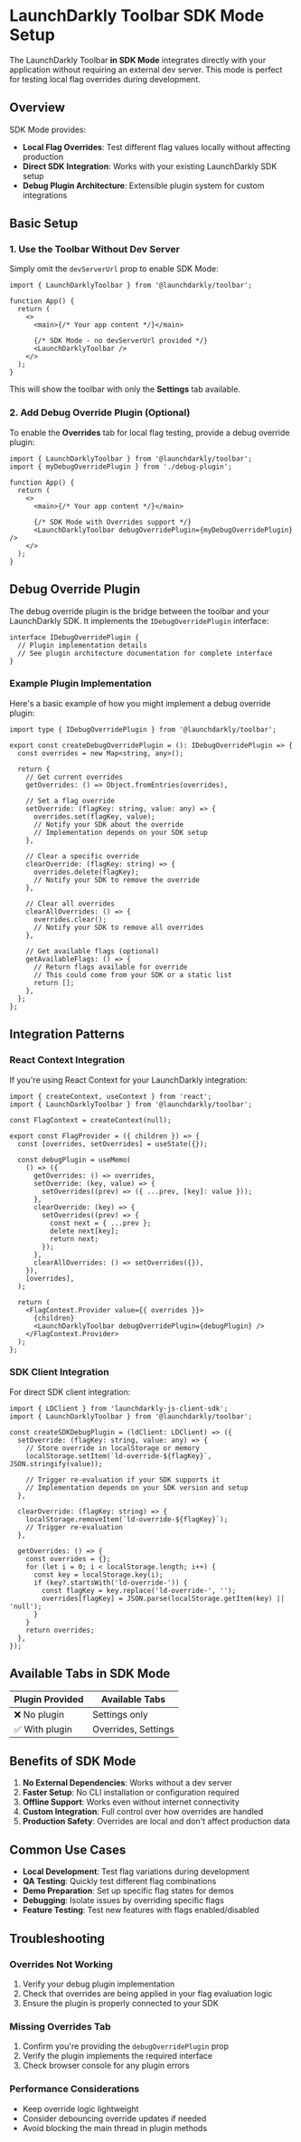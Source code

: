 # LaunchDarkly Toolbar SDK Mode Setup

The LaunchDarkly Toolbar **in SDK Mode** integrates directly with your application without requiring an external dev server. This mode is perfect for testing local flag overrides during development.

## Overview

SDK Mode provides:

- **Local Flag Overrides**: Test different flag values locally without affecting production
- **Direct SDK Integration**: Works with your existing LaunchDarkly SDK setup
- **Debug Plugin Architecture**: Extensible plugin system for custom integrations

## Basic Setup

### 1. Use the Toolbar Without Dev Server

Simply omit the `devServerUrl` prop to enable SDK Mode:

```tsx
import { LaunchDarklyToolbar } from '@launchdarkly/toolbar';

function App() {
  return (
    <>
      <main>{/* Your app content */}</main>

      {/* SDK Mode - no devServerUrl provided */}
      <LaunchDarklyToolbar />
    </>
  );
}
```

This will show the toolbar with only the **Settings** tab available.

### 2. Add Debug Override Plugin (Optional)

To enable the **Overrides** tab for local flag testing, provide a debug override plugin:

```tsx
import { LaunchDarklyToolbar } from '@launchdarkly/toolbar';
import { myDebugOverridePlugin } from './debug-plugin';

function App() {
  return (
    <>
      <main>{/* Your app content */}</main>

      {/* SDK Mode with Overrides support */}
      <LaunchDarklyToolbar debugOverridePlugin={myDebugOverridePlugin} />
    </>
  );
}
```

## Debug Override Plugin

The debug override plugin is the bridge between the toolbar and your LaunchDarkly SDK. It implements the `IDebugOverridePlugin` interface:

```tsx
interface IDebugOverridePlugin {
  // Plugin implementation details
  // See plugin architecture documentation for complete interface
}
```

### Example Plugin Implementation

Here's a basic example of how you might implement a debug override plugin:

```tsx
import type { IDebugOverridePlugin } from '@launchdarkly/toolbar';

export const createDebugOverridePlugin = (): IDebugOverridePlugin => {
  const overrides = new Map<string, any>();

  return {
    // Get current overrides
    getOverrides: () => Object.fromEntries(overrides),

    // Set a flag override
    setOverride: (flagKey: string, value: any) => {
      overrides.set(flagKey, value);
      // Notify your SDK about the override
      // Implementation depends on your SDK setup
    },

    // Clear a specific override
    clearOverride: (flagKey: string) => {
      overrides.delete(flagKey);
      // Notify your SDK to remove the override
    },

    // Clear all overrides
    clearAllOverrides: () => {
      overrides.clear();
      // Notify your SDK to remove all overrides
    },

    // Get available flags (optional)
    getAvailableFlags: () => {
      // Return flags available for override
      // This could come from your SDK or a static list
      return [];
    },
  };
};
```

## Integration Patterns

### React Context Integration

If you're using React Context for your LaunchDarkly integration:

```tsx
import { createContext, useContext } from 'react';
import { LaunchDarklyToolbar } from '@launchdarkly/toolbar';

const FlagContext = createContext(null);

export const FlagProvider = ({ children }) => {
  const [overrides, setOverrides] = useState({});

  const debugPlugin = useMemo(
    () => ({
      getOverrides: () => overrides,
      setOverride: (key, value) => {
        setOverrides((prev) => ({ ...prev, [key]: value }));
      },
      clearOverride: (key) => {
        setOverrides((prev) => {
          const next = { ...prev };
          delete next[key];
          return next;
        });
      },
      clearAllOverrides: () => setOverrides({}),
    }),
    [overrides],
  );

  return (
    <FlagContext.Provider value={{ overrides }}>
      {children}
      <LaunchDarklyToolbar debugOverridePlugin={debugPlugin} />
    </FlagContext.Provider>
  );
};
```

### SDK Client Integration

For direct SDK client integration:

```tsx
import { LDClient } from 'launchdarkly-js-client-sdk';
import { LaunchDarklyToolbar } from '@launchdarkly/toolbar';

const createSDKDebugPlugin = (ldClient: LDClient) => ({
  setOverride: (flagKey: string, value: any) => {
    // Store override in localStorage or memory
    localStorage.setItem(`ld-override-${flagKey}`, JSON.stringify(value));

    // Trigger re-evaluation if your SDK supports it
    // Implementation depends on your SDK version and setup
  },

  clearOverride: (flagKey: string) => {
    localStorage.removeItem(`ld-override-${flagKey}`);
    // Trigger re-evaluation
  },

  getOverrides: () => {
    const overrides = {};
    for (let i = 0; i < localStorage.length; i++) {
      const key = localStorage.key(i);
      if (key?.startsWith('ld-override-')) {
        const flagKey = key.replace('ld-override-', '');
        overrides[flagKey] = JSON.parse(localStorage.getItem(key) || 'null');
      }
    }
    return overrides;
  },
});
```

## Available Tabs in SDK Mode

| Plugin Provided | Available Tabs      |
| --------------- | ------------------- |
| ❌ No plugin    | Settings only       |
| ✅ With plugin  | Overrides, Settings |

## Benefits of SDK Mode

1. **No External Dependencies**: Works without a dev server
2. **Faster Setup**: No CLI installation or configuration required
3. **Offline Support**: Works even without internet connectivity
4. **Custom Integration**: Full control over how overrides are handled
5. **Production Safety**: Overrides are local and don't affect production data

## Common Use Cases

- **Local Development**: Test flag variations during development
- **QA Testing**: Quickly test different flag combinations
- **Demo Preparation**: Set up specific flag states for demos
- **Debugging**: Isolate issues by overriding specific flags
- **Feature Testing**: Test new features with flags enabled/disabled

## Troubleshooting

### Overrides Not Working

1. Verify your debug plugin implementation
2. Check that overrides are being applied in your flag evaluation logic
3. Ensure the plugin is properly connected to your SDK

### Missing Overrides Tab

1. Confirm you're providing the `debugOverridePlugin` prop
2. Verify the plugin implements the required interface
3. Check browser console for any plugin errors

### Performance Considerations

- Keep override logic lightweight
- Consider debouncing override updates if needed
- Avoid blocking the main thread in plugin methods
